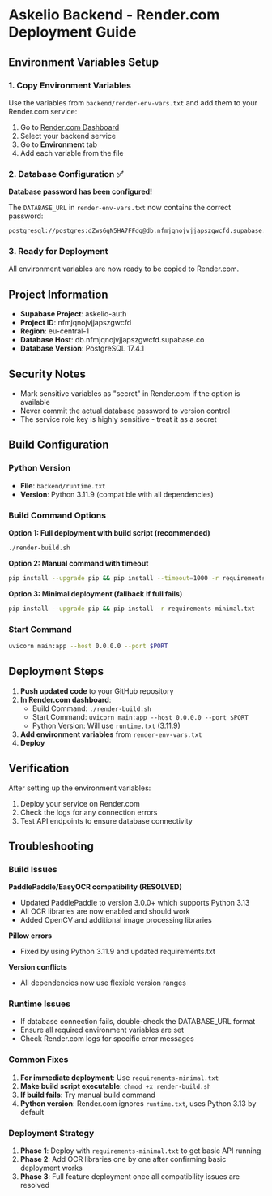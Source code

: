 # Askelio Backend - Render.com Deployment Guide

## Environment Variables Setup

### 1. Copy Environment Variables
Use the variables from `backend/render-env-vars.txt` and add them to your Render.com service:

1. Go to [Render.com Dashboard](https://dashboard.render.com)
2. Select your backend service
3. Go to **Environment** tab
4. Add each variable from the file

### 2. Database Configuration ✅

**Database password has been configured!**

The `DATABASE_URL` in `render-env-vars.txt` now contains the correct password:
```
postgresql://postgres:dZws6gN5HA7FFdq@db.nfmjqnojvjjapszgwcfd.supabase.co:5432/postgres
```

### 3. Ready for Deployment
All environment variables are now ready to be copied to Render.com.

## Project Information
- **Supabase Project**: askelio-auth
- **Project ID**: nfmjqnojvjjapszgwcfd
- **Region**: eu-central-1
- **Database Host**: db.nfmjqnojvjjapszgwcfd.supabase.co
- **Database Version**: PostgreSQL 17.4.1

## Security Notes
- Mark sensitive variables as "secret" in Render.com if the option is available
- Never commit the actual database password to version control
- The service role key is highly sensitive - treat it as a secret

## Build Configuration

### Python Version
- **File**: `backend/runtime.txt`
- **Version**: Python 3.11.9 (compatible with all dependencies)

### Build Command Options

**Option 1: Full deployment with build script (recommended)**
```bash
./render-build.sh
```

**Option 2: Manual command with timeout**
```bash
pip install --upgrade pip && pip install --timeout=1000 -r requirements.txt
```

**Option 3: Minimal deployment (fallback if full fails)**
```bash
pip install --upgrade pip && pip install -r requirements-minimal.txt
```

### Start Command
```bash
uvicorn main:app --host 0.0.0.0 --port $PORT
```

## Deployment Steps

1. **Push updated code** to your GitHub repository
2. **In Render.com dashboard**:
   - Build Command: `./render-build.sh`
   - Start Command: `uvicorn main:app --host 0.0.0.0 --port $PORT`
   - Python Version: Will use `runtime.txt` (3.11.9)
3. **Add environment variables** from `render-env-vars.txt`
4. **Deploy**

## Verification
After setting up the environment variables:
1. Deploy your service on Render.com
2. Check the logs for any connection errors
3. Test API endpoints to ensure database connectivity

## Troubleshooting

### Build Issues

**PaddlePaddle/EasyOCR compatibility (RESOLVED)**
- Updated PaddlePaddle to version 3.0.0+ which supports Python 3.13
- All OCR libraries are now enabled and should work
- Added OpenCV and additional image processing libraries

**Pillow errors**
- Fixed by using Python 3.11.9 and updated requirements.txt

**Version conflicts**
- All dependencies now use flexible version ranges

### Runtime Issues
- If database connection fails, double-check the DATABASE_URL format
- Ensure all required environment variables are set
- Check Render.com logs for specific error messages

### Common Fixes
1. **For immediate deployment**: Use `requirements-minimal.txt`
2. **Make build script executable**: `chmod +x render-build.sh`
3. **If build fails**: Try manual build command
4. **Python version**: Render.com ignores `runtime.txt`, uses Python 3.13 by default

### Deployment Strategy
1. **Phase 1**: Deploy with `requirements-minimal.txt` to get basic API running
2. **Phase 2**: Add OCR libraries one by one after confirming basic deployment works
3. **Phase 3**: Full feature deployment once all compatibility issues are resolved
